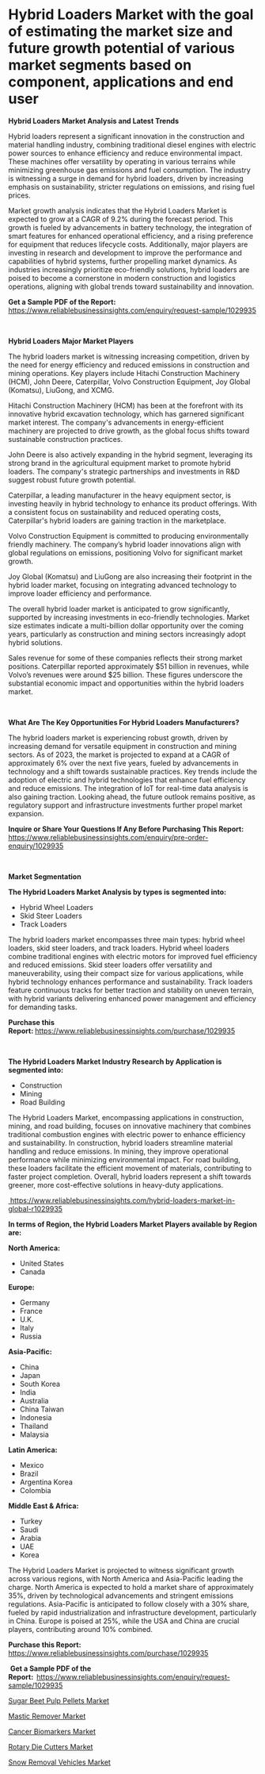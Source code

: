 <p><h1>Hybrid Loaders Market with the goal of estimating the market size and future growth potential of various market segments based on component, applications and end user</h1></p><p><strong>Hybrid Loaders Market Analysis and Latest Trends</strong></p>
<p><p>Hybrid loaders represent a significant innovation in the construction and material handling industry, combining traditional diesel engines with electric power sources to enhance efficiency and reduce environmental impact. These machines offer versatility by operating in various terrains while minimizing greenhouse gas emissions and fuel consumption. The industry is witnessing a surge in demand for hybrid loaders, driven by increasing emphasis on sustainability, stricter regulations on emissions, and rising fuel prices.</p><p>Market growth analysis indicates that the Hybrid Loaders Market is expected to grow at a CAGR of 9.2% during the forecast period. This growth is fueled by advancements in battery technology, the integration of smart features for enhanced operational efficiency, and a rising preference for equipment that reduces lifecycle costs. Additionally, major players are investing in research and development to improve the performance and capabilities of hybrid systems, further propelling market dynamics. As industries increasingly prioritize eco-friendly solutions, hybrid loaders are poised to become a cornerstone in modern construction and logistics operations, aligning with global trends toward sustainability and innovation.</p></p>
<p><strong>Get a Sample PDF of the Report:&nbsp;</strong> <a href="https://www.reliablebusinessinsights.com/enquiry/request-sample/1029935?utm_campaign=1554&utm_medium=2&utm_source=Github&utm_content=ia&utm_term=18102024&utm_id=hybrid-loaders">https://www.reliablebusinessinsights.com/enquiry/request-sample/1029935</a></p>
<p>&nbsp;</p>
<p><strong>Hybrid Loaders Major Market Players</strong></p>
<p><p>The hybrid loaders market is witnessing increasing competition, driven by the need for energy efficiency and reduced emissions in construction and mining operations. Key players include Hitachi Construction Machinery (HCM), John Deere, Caterpillar, Volvo Construction Equipment, Joy Global (Komatsu), LiuGong, and XCMG.</p><p>Hitachi Construction Machinery (HCM) has been at the forefront with its innovative hybrid excavation technology, which has garnered significant market interest. The company's advancements in energy-efficient machinery are projected to drive growth, as the global focus shifts toward sustainable construction practices.</p><p>John Deere is also actively expanding in the hybrid segment, leveraging its strong brand in the agricultural equipment market to promote hybrid loaders. The company's strategic partnerships and investments in R&D suggest robust future growth potential.</p><p>Caterpillar, a leading manufacturer in the heavy equipment sector, is investing heavily in hybrid technology to enhance its product offerings. With a consistent focus on sustainability and reduced operating costs, Caterpillar's hybrid loaders are gaining traction in the marketplace.</p><p>Volvo Construction Equipment is committed to producing environmentally friendly machinery. The company’s hybrid loader innovations align with global regulations on emissions, positioning Volvo for significant market growth.</p><p>Joy Global (Komatsu) and LiuGong are also increasing their footprint in the hybrid loader market, focusing on integrating advanced technology to improve loader efficiency and performance.</p><p>The overall hybrid loader market is anticipated to grow significantly, supported by increasing investments in eco-friendly technologies. Market size estimates indicate a multi-billion dollar opportunity over the coming years, particularly as construction and mining sectors increasingly adopt hybrid solutions.</p><p>Sales revenue for some of these companies reflects their strong market positions. Caterpillar reported approximately $51 billion in revenues, while Volvo’s revenues were around $25 billion. These figures underscore the substantial economic impact and opportunities within the hybrid loaders market.</p></p>
<p>&nbsp;</p>
<p><strong>What Are The Key Opportunities For Hybrid Loaders Manufacturers?</strong></p>
<p><p>The hybrid loaders market is experiencing robust growth, driven by increasing demand for versatile equipment in construction and mining sectors. As of 2023, the market is projected to expand at a CAGR of approximately 6% over the next five years, fueled by advancements in technology and a shift towards sustainable practices. Key trends include the adoption of electric and hybrid technologies that enhance fuel efficiency and reduce emissions. The integration of IoT for real-time data analysis is also gaining traction. Looking ahead, the future outlook remains positive, as regulatory support and infrastructure investments further propel market expansion.</p></p>
<p><strong>Inquire or Share Your Questions If Any Before Purchasing This Report:</strong> <a href="https://www.reliablebusinessinsights.com/enquiry/pre-order-enquiry/1029935?utm_campaign=1554&utm_medium=2&utm_source=Github&utm_content=ia&utm_term=18102024&utm_id=hybrid-loaders">https://www.reliablebusinessinsights.com/enquiry/pre-order-enquiry/1029935</a></p>
<p>&nbsp;</p>
<p><strong>Market Segmentation</strong></p>
<p><strong>The Hybrid Loaders Market Analysis by types is segmented into:</strong></p>
<p><ul><li>Hybrid Wheel Loaders</li><li>Skid Steer Loaders</li><li>Track Loaders</li></ul></p>
<p><p>The hybrid loaders market encompasses three main types: hybrid wheel loaders, skid steer loaders, and track loaders. Hybrid wheel loaders combine traditional engines with electric motors for improved fuel efficiency and reduced emissions. Skid steer loaders offer versatility and maneuverability, using their compact size for various applications, while hybrid technology enhances performance and sustainability. Track loaders feature continuous tracks for better traction and stability on uneven terrain, with hybrid variants delivering enhanced power management and efficiency for demanding tasks.</p></p>
<p><strong>Purchase this Report:&nbsp;</strong><a href="https://www.reliablebusinessinsights.com/purchase/1029935?utm_campaign=1554&utm_medium=2&utm_source=Github&utm_content=ia&utm_term=18102024&utm_id=hybrid-loaders">https://www.reliablebusinessinsights.com/purchase/1029935</a></p>
<p>&nbsp;</p>
<p><strong>The Hybrid Loaders Market Industry Research by Application is segmented into:</strong></p>
<p><ul><li>Construction</li><li>Mining</li><li>Road Building</li></ul></p>
<p><p>The Hybrid Loaders Market, encompassing applications in construction, mining, and road building, focuses on innovative machinery that combines traditional combustion engines with electric power to enhance efficiency and sustainability. In construction, hybrid loaders streamline material handling and reduce emissions. In mining, they improve operational performance while minimizing environmental impact. For road building, these loaders facilitate the efficient movement of materials, contributing to faster project completion. Overall, hybrid loaders represent a shift towards greener, more cost-effective solutions in heavy-duty applications.</p></p>
<p><a href="https://www.reliablebusinessinsights.com/hybrid-loaders-market-in-global-r1029935?utm_campaign=1554&utm_medium=2&utm_source=Github&utm_content=ia&utm_term=18102024&utm_id=hybrid-loaders">&nbsp;https://www.reliablebusinessinsights.com/hybrid-loaders-market-in-global-r1029935</a></p>
<p><strong>In terms of Region, the Hybrid Loaders Market Players available by Region are:</strong></p>
<p>
    <p> <strong> North America: </strong>
        <ul>
            <li>United States</li>
            <li>Canada</li>
        </ul>
        </p> 
    <p> <strong> Europe: </strong>
        <ul>
            <li>Germany</li>
            <li>France</li>
            <li>U.K.</li>
            <li>Italy</li>
            <li>Russia</li>
        </ul>
        </p> 
    <p> <strong> Asia-Pacific: </strong>
        <ul>
            <li>China</li>
            <li>Japan</li>
            <li>South Korea</li>
            <li>India</li>
            <li>Australia</li>
            <li>China Taiwan</li>
            <li>Indonesia</li>
            <li>Thailand</li>
            <li>Malaysia</li>
        </ul>
        </p> 
    <p> <strong> Latin America: </strong>
        <ul>
            <li>Mexico</li>
            <li>Brazil</li>
            <li>Argentina Korea</li>
            <li>Colombia</li>
        </ul>
        </p> 
    <p> <strong> Middle East & Africa: </strong>
        <ul>
            <li>Turkey</li>
            <li>Saudi</li>
            <li>Arabia</li>
            <li>UAE</li>
            <li>Korea</li>
        </ul>
    </p>
    </p>
<p><p>The Hybrid Loaders Market is projected to witness significant growth across various regions, with North America and Asia-Pacific leading the charge. North America is expected to hold a market share of approximately 35%, driven by technological advancements and stringent emissions regulations. Asia-Pacific is anticipated to follow closely with a 30% share, fueled by rapid industrialization and infrastructure development, particularly in China. Europe is poised at 25%, while the USA and China are crucial players, contributing around 10% combined.</p></p>
<p><strong>Purchase this Report: </strong><a href="https://www.reliablebusinessinsights.com/purchase/1029935?utm_campaign=1554&utm_medium=2&utm_source=Github&utm_content=ia&utm_term=18102024&utm_id=hybrid-loaders">https://www.reliablebusinessinsights.com/purchase/1029935</a></p>
<p>&nbsp;<strong>Get a Sample PDF of the Report:&nbsp;&nbsp;</strong><a href="https://www.reliablebusinessinsights.com/enquiry/request-sample/1029935?utm_campaign=1554&utm_medium=2&utm_source=Github&utm_content=ia&utm_term=18102024&utm_id=hybrid-loaders">https://www.reliablebusinessinsights.com/enquiry/request-sample/1029935</a></p>
<p><strong></strong></p>
<p><p><a href="https://medium.com/@stumpefzclearez/sugar-beet-pulp-pellets-market-trends-and-insights-market-type-and-market-application-analysis-for-00899389e5d5?postPublishedType=repub&utm_campaign=1554&utm_medium=2&utm_source=Github&utm_content=ia&utm_term=18102024&utm_id=hybrid-loaders">Sugar Beet Pulp Pellets Market</a></p><p><a href="https://medium.com/@stumpefzclearez/emerging-technologies-reshaping-the-mastic-remover-market-impact-assessment-and-growth-projections-3c536ff7ae4d?postPublishedType=repub&utm_campaign=1554&utm_medium=2&utm_source=Github&utm_content=ia&utm_term=18102024&utm_id=hybrid-loaders">Mastic Remover Market</a></p><p><a href="https://github.com/c0mxahyman/Market-Research-Report-List-1/blob/main/cancer-biomarkers-market.md?utm_campaign=1554&utm_medium=2&utm_source=Github&utm_content=ia&utm_term=18102024&utm_id=hybrid-loaders">Cancer Biomarkers Market</a></p><p><a href="https://issuu.com/reportprime-2/docs/rotary-die-cutters-market-size-2030_b2bd47992cd294?utm_campaign=1554&utm_medium=2&utm_source=Github&utm_content=ia&utm_term=18102024&utm_id=hybrid-loaders">Rotary Die Cutters Market</a></p><p><a href="https://issuu.com/reportprime-2/docs/snow-removal-vehicles-market-size-2_5ce05100f34eda?utm_campaign=1554&utm_medium=2&utm_source=Github&utm_content=ia&utm_term=18102024&utm_id=hybrid-loaders">Snow Removal Vehicles Market</a></p></p>